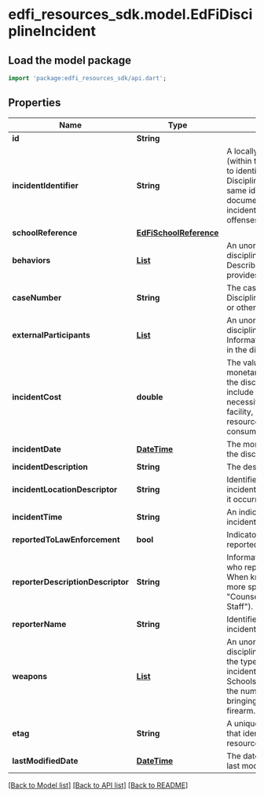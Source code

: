 # edfi_resources_sdk.model.EdFiDisciplineIncident

## Load the model package
```dart
import 'package:edfi_resources_sdk/api.dart';
```

## Properties
Name | Type | Description | Notes
------------ | ------------- | ------------- | -------------
**id** | **String** |  | [optional] 
**incidentIdentifier** | **String** | A locally assigned unique identifier (within the school or school district) to identify each specific DisciplineIncident or occurrence. The same identifier should be used to document the entire discipline incident even if it included multiple offenses and multiple offenders. | 
**schoolReference** | [**EdFiSchoolReference**](EdFiSchoolReference.md) |  | 
**behaviors** | [**List<EdFiDisciplineIncidentBehavior>**](EdFiDisciplineIncidentBehavior.md) | An unordered collection of disciplineIncidentBehaviors. Describes behavior by category and provides a detailed description. | [optional] [default to const []]
**caseNumber** | **String** | The case number assigned to the DisciplineIncident by law enforcement or other organization. | [optional] 
**externalParticipants** | [**List<EdFiDisciplineIncidentExternalParticipant>**](EdFiDisciplineIncidentExternalParticipant.md) | An unordered collection of disciplineIncidentExternalParticipants. Information on an individual involved in the discipline incident. | [optional] [default to const []]
**incidentCost** | **double** | The value of any quantifiable monetary loss directly resulting from the discipline incident. Examples include the value of repairs necessitated by vandalism of a school facility, or the value of personnel resources used for repairs or consumed by the incident. | [optional] 
**incidentDate** | [**DateTime**](DateTime.md) | The month, day, and year on which the discipline incident occurred. | 
**incidentDescription** | **String** | The description for an incident. | [optional] 
**incidentLocationDescriptor** | **String** | Identifies where the discipline incident occurred and whether or not it occurred on school. | [optional] 
**incidentTime** | **String** | An indication of the time of day the incident took place. | [optional] 
**reportedToLawEnforcement** | **bool** | Indicator of whether the incident was reported to law enforcement. | [optional] 
**reporterDescriptionDescriptor** | **String** | Information on the type of individual who reported the discipline incident. When known and/or if useful, use a more specific option code (e.g., \"Counselor\" rather than \"Professional Staff\"). | [optional] 
**reporterName** | **String** | Identifies the reporter of the discipline incident by name. | [optional] 
**weapons** | [**List<EdFiDisciplineIncidentWeapon>**](EdFiDisciplineIncidentWeapon.md) | An unordered collection of disciplineIncidentWeapons. Identifies the type of weapon used during an incident. The Federal Gun-Free Schools Act requires states to report the number of students expelled for bringing firearms to school by type of firearm. | [optional] [default to const []]
**etag** | **String** | A unique system-generated value that identifies the version of the resource. | [optional] 
**lastModifiedDate** | [**DateTime**](DateTime.md) | The date and time the resource was last modified. | [optional] 

[[Back to Model list]](../README.md#documentation-for-models) [[Back to API list]](../README.md#documentation-for-api-endpoints) [[Back to README]](../README.md)


